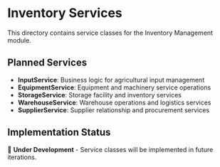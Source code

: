 # Inventory Services

This directory contains service classes for the Inventory Management module.

## Planned Services

- **InputService**: Business logic for agricultural input management
- **EquipmentService**: Equipment and machinery service operations
- **StorageService**: Storage facility and inventory services
- **WarehouseService**: Warehouse operations and logistics services
- **SupplierService**: Supplier relationship and procurement services

## Implementation Status

🚧 **Under Development** - Service classes will be implemented in future iterations.
